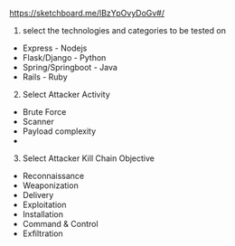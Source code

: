 https://sketchboard.me/lBzYpOvyDoGv#/



1. select the technologies and categories to be tested on
- Express - Nodejs 
- Flask/Django - Python
- Spring/Springboot - Java
- Rails - Ruby

2. Select Attacker Activity
- Brute Force
- Scanner
- Payload complexity
- 

3. Select Attacker Kill Chain Objective
- Reconnaissance
- Weaponization
- Delivery
- Exploitation
- Installation
- Command & Control
- Exfiltration


